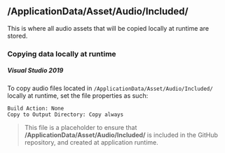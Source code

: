 ﻿## /ApplicationData/Asset/Audio/Included/

This is where all audio assets that will be copied locally at runtime are stored.

### Copying data locally at runtime
##### Visual Studio 2019
To copy audio files located in `/ApplicationData/Asset/Audio/Included/` locally at runtime, set the file properties as such:
```
Build Action: None
Copy to Output Directory: Copy always
```

> This file is a placeholder to ensure that **/ApplicationData/Asset/Audio/Included/** is included in the GitHub repository, and created at application runtime.